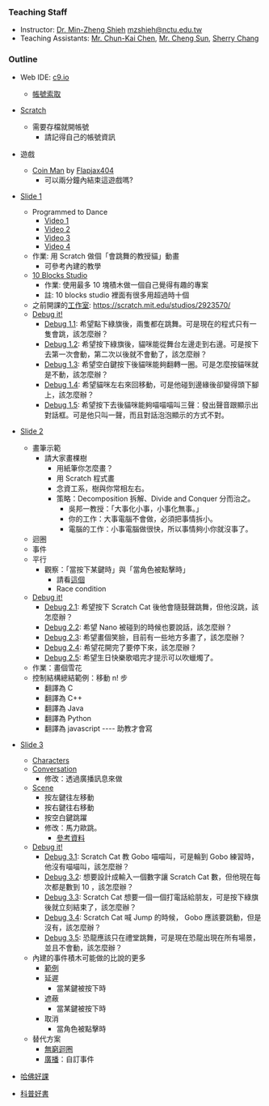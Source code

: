 ### Teaching Staff

+   Instructor: [Dr. Min-Zheng Shieh](mailto:mzshieh@nctu.edu.tw) mzshieh@nctu.edu.tw
+   Teaching Assistants: [Mr. Chun-Kai Chen](mailto:wingemerald@gmail.com), [Mr. Cheng Sun](mailto:s2821d3721@gmail.com), [Sherry Chang](mailto:lovingkpp@gmail.com)

### Outline

+   Web IDE: [c9.io](https://c9.io/)
    +   [帳號索取](https://goo.gl/forms/Lv82QshGbtmCnOKM2)
+   [Scratch](https://scratch.mit.edu/)
    +   需要存檔就開帳號
        +   請記得自己的帳號資訊
+   遊戲
    +   [Coin Man](https://scratch.mit.edu/projects/24538490/) by [Flapjax404](https://scratch.mit.edu/users/Flapjax404/)
        +   可以兩分鐘內結束這遊戲嗎?
+   [Slide 1](https://github.com/mzshieh/imp_2016/blob/master/imp_lec01.pptx)
    +   Programmed to Dance
        +   [Video 1](http://www.vimeo.com/28612347)
        +   [Video 2](http://www.vimeo.com/28612585)
        +   [Video 3](http://www.vimeo.com/28612800)
        +   [Video 4](http://www.vimeo.com/28612970)
    +   作業: 用 Scratch 做個「會跳舞的教授貓」動畫
        +   可參考內建的教學
    +   [10 Blocks Studio](http://scratch.mit.edu/studios/475480)
        +   作業: 使用最多 10 塊積木做一個自己覺得有趣的專案
        +   註: 10 blocks studio 裡面有很多用超過時十個
    +   之前開課的[工作室](https://scratch.mit.edu/studios/2923570/): https://scratch.mit.edu/studios/2923570/
    +   [Debug it!](http://scratch.mit.edu/studios/475483)
        +   [Debug 1.1](https://scratch.mit.edu/projects/10437040/): 希望點下綠旗後，兩隻都在跳舞。可是現在的程式只有一隻會跳，該怎麼辦？
        +   [Debug 1.2](https://scratch.mit.edu/projects/10437249/): 希望按下綠旗後，貓咪能從舞台左邊走到右邊。可是按下去第一次會動，第二次以後就不會動了，該怎麼辦？
        +   [Debug 1.3](https://scratch.mit.edu/projects/10437366/): 希望空白鍵按下後貓咪能夠翻轉一圈。可是怎麼按貓咪就是不動，該怎麼辦？
        +   [Debug 1.4](https://scratch.mit.edu/projects/10437439/): 希望貓咪左右來回移動，可是他碰到邊緣後卻變得頭下腳上，該怎麼辦？
        +   [Debug 1.5](https://scratch.mit.edu/projects/10437476/): 希望按下去後貓咪能夠喵喵喵叫三聲：發出聲音跟顯示出對話框。可是他只叫一聲，而且對話泡泡顯示的方式不對。
+   [Slide 2](imp_lec02.pptx)
    +   畫筆示範
        +   請大家畫棵樹
            +   用紙筆你怎麼畫？
            +   用 Scratch 程式畫
            +   念資工系，樹與你常相左右。
            +   策略：Decomposition 拆解、Divide and Conquer 分而治之。
                +   吳邦一教授：「大事化小事，小事化無事。」
                +   你的工作：大事電腦不會做，必須把事情拆小。
                +   電腦的工作：小事電腦做很快，所以事情夠小你就沒事了。
    +   迴圈
    +   事件
    +   平行
        +   觀察：「當按下某鍵時」與「當角色被點擊時」
            +   請看[這個](https://scratch.mit.edu/projects/115950064/)
            +   Race condition
    +   [Debug it!](https://scratch.mit.edu/studios/475539/)
        +   [Debug 2.1](https://scratch.mit.edu/projects/23266426/): 希望按下 Scratch Cat 後他會隨鼓聲跳舞，但他沒跳，該怎麼辦？
        +   [Debug 2.2](https://scratch.mit.edu/projects/24268476/): 希望 Nano 被碰到的時候也要說話，該怎麼辦？
        +   [Debug 2.3](https://scratch.mit.edu/projects/24268506/): 希望畫個笑臉，目前有一些地方多畫了，該怎麼辦？
        +   [Debug 2.4](https://scratch.mit.edu/projects/23267140/): 希望花開完了要停下來，該怎麼辦？
        +   [Debug 2.5](https://scratch.mit.edu/projects/23267245/): 希望生日快樂歌唱完才提示可以吹蠟燭了。
    +   作業：畫個雪花
    +   控制結構總結範例：移動 n! 步
        +   翻譯為 C
        +   翻譯為 C++
        +   翻譯為 Java
        +   翻譯為 Python
        +   翻譯為 javascript ---- 助教才會寫

+   [Slide 3](imp_lec03.pptx)
    +   [Characters](https://scratch.mit.edu/projects/115946864/)
    +   [Conversation](https://scratch.mit.edu/projects/10015800/)
        +   修改：透過廣播訊息來做
    +   [Scene](https://scratch.mit.edu/projects/115947152/)
        +   按左鍵往左移動
        +   按右鍵往右移動
        +   按空白鍵跳躍
        +   修改：馬力歐跳。
            +   [參考資料](https://wiki.scratch.mit.edu/wiki/When_()_Key_Pressed_(block))
    +   [Debug it!](https://scratch.mit.edu/studios/475554/)
        +   [Debug 3.1](https://scratch.mit.edu/projects/24269007/): Scratch Cat 教 Gobo 喵喵叫，可是輪到 Gobo 練習時，他沒有喵喵叫，該怎麼辦？
        +   [Debug 3.2](https://scratch.mit.edu/projects/24269046/): 想要設計成輸入一個數字讓 Scratch Cat 數，但他現在每次都是數到 10 ，該怎麼辦？ 
        +   [Debug 3.3](https://scratch.mit.edu/projects/24269070/): Scratch Cat 想要一個一個打電話給朋友，可是按下綠旗後就立刻結束了，該怎麼辦？
        +   [Debug 3.4](https://scratch.mit.edu/projects/24269097/): Scratch Cat 喊 Jump 的時候， Gobo 應該要跳動，但是沒有，該怎麼辦？
        +   [Debug 3.5](https://scratch.mit.edu/projects/24269131/): 恐龍應該只在禮堂跳舞，可是現在恐龍出現在所有場景，並且不會動，該怎麼辦？
    +   內建的事件積木可能做的比說的更多
        +   [範例](https://scratch.mit.edu/projects/116182454/)
        +   延遲
            +   當某鍵被按下時
        +   遮蔽
            +   當某鍵被按下時
        +   取消
            +   當角色被點擊時
    +   替代方案
        +   [無窮迴圈](https://scratch.mit.edu/projects/116182906/)
        +   [廣播](https://scratch.mit.edu/projects/116183365)：自訂事件

+   [哈佛好課](https://cs50.harvard.edu/)
+   [科普好書](http://csunplugged.org/wp-content/uploads/2014/12/CSUnplugged-2016-03-08.pdf)